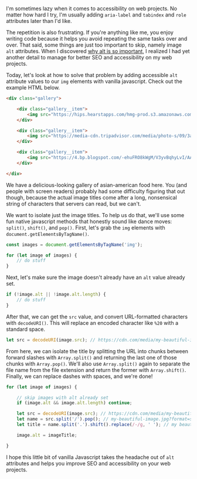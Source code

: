 <meta name="categories" content="javascript, html, accessibility" />
<meta name="media" content="/_assets/media/polaroids.jpg" />
<meta name="created" content="Tue Feb 11 2020" />

I'm sometimes lazy when it comes to accessibility on web projects. No matter how hard I try, I'm usually adding `aria-label` and `tabindex` and `role` attributes later than I'd like.

The repetition is also frustrating. If you're anything like me, you enjoy writing code because it helps you avoid repeating the same tasks over and over. That said, some things are just too important to skip, namely image `alt` attributes. When I discovered [why alt is so important](https://moz.com/learn/seo/alt-text), I realized I had yet another detail to manage for better SEO and accessibility on my web projects.

Today, let's look at how to solve that problem by adding accessible `alt` attribute values to our `img` elements with vanilla javascript. Check out the example HTML below.

```html
<div class="gallery">

    <div class="gallery__item">
        <img src="https://hips.hearstapps.com/hmg-prod.s3.amazonaws.com/_images/wboc-2-media-approved-preview-1521054875.jpeg?crop=1.00xw:0.870xh;0,0.130xh&resize=1080:*">
    </div>

    <div class="gallery__item">
        <img src="https://media-cdn.tripadvisor.com/media/photo-s/09/3a/1b/8a/sesame-chicken-yum.jpg">
    </div>

    <div class="gallery__item">
        <img src="https://4.bp.blogspot.com/-ehuFRO8kWgM/V3yvBqhyLvI/AAAAAAAAwQY/-eaVSQkLFs8ioHS53M_Hjxj7DJuj-pWFQCLcB/w1200-h630-p-k-no-nu/pei-wei-summer-salads.jpg">
    </div>

</div>
```

We have a delicious-looking gallery of asian-american food here. You (and people with screen readers) probably had some difficulty figuring that out though, because the actual image titles come after a long, nonsensical string of characters that servers can read, but we can't.

We want to isolate just the image titles. To help us do that, we'll use some fun native javascript methods that honestly sound like dance moves: `split()`, `shift()`, and `pop()`. First, let's grab the `img` elements with `document.getElementsByTagName()`.

```javascript
const images = document.getElementsByTagName('img');

for (let image of images) {
    // do stuff
}
```

Next, let's make sure the image doesn't already have an `alt` value already set.

```javascript
if (!image.alt || !image.alt.length) {
    // do stuff
}
```

After that, we can get the `src` value, and convert URL-formatted characters with `decodeURI()`. This will replace an encoded character like `%20` with a standard space.

```javascript
let src = decodeURI(image.src); // https://cdn.com/media/my-beautiful-image.jpg?format=small
```

From here, we can isolate the title by splitting the URL into chunks between forward slashes with `Array.split()` and returning the last one of those chunks with `Array.pop()`. We'll also use `Array.split()` again to separate the file name from the file extension and return the former with `Array.shift()`. Finally, we can replace dashes with spaces, and we're done!

```javascript
for (let image of images) {

    // skip images with alt already set
    if (image.alt && image.alt.length) continue;

    let src = decodeURI(image.src); // https://cdn.com/media/my-beautiful-image.jpg?format=small
    let name = src.split('/').pop(); // my-beautiful-image.jpg?format=small
    let title = name.split('.').shift().replace(/-/g, ' '); // my beautiful image

    image.alt = imageTitle;

}
```

I hope this little bit of vanilla Javascript takes the headache out of `alt` attributes and helps you improve SEO and accessibility on your web projects.